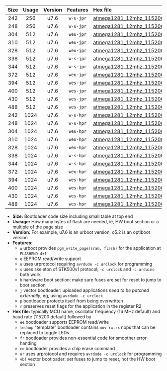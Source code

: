 |Size|Usage|Version|Features|Hex file|
|:-:|:-:|:-:|:-:|:--|
|242|256|u7.6|`w-u-jpr`|[atmega1281_12mhz_115200bps_ur_vbl.hex](https://raw.githubusercontent.com/stefanrueger/urboot/main//atmega1281_12mhz_115200bps_ur_vbl.hex)|
|248|256|u7.6|`w-u-jpr`|[atmega1281_12mhz_115200bps_lednop_ur_vbl.hex](https://raw.githubusercontent.com/stefanrueger/urboot/main//atmega1281_12mhz_115200bps_lednop_ur_vbl.hex)|
|304|512|u7.6|`weu-jpr`|[atmega1281_12mhz_115200bps_ee_ur_vbl.hex](https://raw.githubusercontent.com/stefanrueger/urboot/main//atmega1281_12mhz_115200bps_ee_ur_vbl.hex)|
|310|512|u7.6|`weu-jpr`|[atmega1281_12mhz_115200bps_ee_lednop_ur_vbl.hex](https://raw.githubusercontent.com/stefanrueger/urboot/main//atmega1281_12mhz_115200bps_ee_lednop_ur_vbl.hex)|
|328|512|u7.6|`weu-jpr`|[atmega1281_12mhz_115200bps_ee_lednop_fr_ur_vbl.hex](https://raw.githubusercontent.com/stefanrueger/urboot/main//atmega1281_12mhz_115200bps_ee_lednop_fr_ur_vbl.hex)|
|338|512|u7.6|`w-s-jpr`|[atmega1281_12mhz_115200bps_vbl.hex](https://raw.githubusercontent.com/stefanrueger/urboot/main//atmega1281_12mhz_115200bps_vbl.hex)|
|344|512|u7.6|`w-s-jpr`|[atmega1281_12mhz_115200bps_lednop_vbl.hex](https://raw.githubusercontent.com/stefanrueger/urboot/main//atmega1281_12mhz_115200bps_lednop_vbl.hex)|
|372|512|u7.6|`weu-jpr`|[atmega1281_12mhz_115200bps_ee_lednop_fr_ce_ur_vbl.hex](https://raw.githubusercontent.com/stefanrueger/urboot/main//atmega1281_12mhz_115200bps_ee_lednop_fr_ce_ur_vbl.hex)|
|394|512|u7.6|`wes-jpr`|[atmega1281_12mhz_115200bps_ee_vbl.hex](https://raw.githubusercontent.com/stefanrueger/urboot/main//atmega1281_12mhz_115200bps_ee_vbl.hex)|
|400|512|u7.6|`wes-jpr`|[atmega1281_12mhz_115200bps_ee_lednop_vbl.hex](https://raw.githubusercontent.com/stefanrueger/urboot/main//atmega1281_12mhz_115200bps_ee_lednop_vbl.hex)|
|430|512|u7.6|`wes-jpr`|[atmega1281_12mhz_115200bps_ee_lednop_fr_vbl.hex](https://raw.githubusercontent.com/stefanrueger/urboot/main//atmega1281_12mhz_115200bps_ee_lednop_fr_vbl.hex)|
|488|512|u7.6|`wes-jpr`|[atmega1281_12mhz_115200bps_ee_lednop_fr_ce_vbl.hex](https://raw.githubusercontent.com/stefanrueger/urboot/main//atmega1281_12mhz_115200bps_ee_lednop_fr_ce_vbl.hex)|
|242|1024|u7.6|`w-u-hpr`|[atmega1281_12mhz_115200bps_ur.hex](https://raw.githubusercontent.com/stefanrueger/urboot/main//atmega1281_12mhz_115200bps_ur.hex)|
|248|1024|u7.6|`w-u-hpr`|[atmega1281_12mhz_115200bps_lednop_ur.hex](https://raw.githubusercontent.com/stefanrueger/urboot/main//atmega1281_12mhz_115200bps_lednop_ur.hex)|
|304|1024|u7.6|`weu-hpr`|[atmega1281_12mhz_115200bps_ee_ur.hex](https://raw.githubusercontent.com/stefanrueger/urboot/main//atmega1281_12mhz_115200bps_ee_ur.hex)|
|310|1024|u7.6|`weu-hpr`|[atmega1281_12mhz_115200bps_ee_lednop_ur.hex](https://raw.githubusercontent.com/stefanrueger/urboot/main//atmega1281_12mhz_115200bps_ee_lednop_ur.hex)|
|328|1024|u7.6|`weu-hpr`|[atmega1281_12mhz_115200bps_ee_lednop_fr_ur.hex](https://raw.githubusercontent.com/stefanrueger/urboot/main//atmega1281_12mhz_115200bps_ee_lednop_fr_ur.hex)|
|338|1024|u7.6|`w-s-hpr`|[atmega1281_12mhz_115200bps.hex](https://raw.githubusercontent.com/stefanrueger/urboot/main//atmega1281_12mhz_115200bps.hex)|
|344|1024|u7.6|`w-s-hpr`|[atmega1281_12mhz_115200bps_lednop.hex](https://raw.githubusercontent.com/stefanrueger/urboot/main//atmega1281_12mhz_115200bps_lednop.hex)|
|372|1024|u7.6|`weu-hpr`|[atmega1281_12mhz_115200bps_ee_lednop_fr_ce_ur.hex](https://raw.githubusercontent.com/stefanrueger/urboot/main//atmega1281_12mhz_115200bps_ee_lednop_fr_ce_ur.hex)|
|394|1024|u7.6|`wes-hpr`|[atmega1281_12mhz_115200bps_ee.hex](https://raw.githubusercontent.com/stefanrueger/urboot/main//atmega1281_12mhz_115200bps_ee.hex)|
|400|1024|u7.6|`wes-hpr`|[atmega1281_12mhz_115200bps_ee_lednop.hex](https://raw.githubusercontent.com/stefanrueger/urboot/main//atmega1281_12mhz_115200bps_ee_lednop.hex)|
|430|1024|u7.6|`wes-hpr`|[atmega1281_12mhz_115200bps_ee_lednop_fr.hex](https://raw.githubusercontent.com/stefanrueger/urboot/main//atmega1281_12mhz_115200bps_ee_lednop_fr.hex)|
|488|1024|u7.6|`wes-hpr`|[atmega1281_12mhz_115200bps_ee_lednop_fr_ce.hex](https://raw.githubusercontent.com/stefanrueger/urboot/main//atmega1281_12mhz_115200bps_ee_lednop_fr_ce.hex)|

- **Size:** Bootloader code size including small table at top end
- **Useage:** How many bytes of flash are needed, ie, HW boot section or a multiple of the page size
- **Version:** For example, u7.6 is an urboot version, o5.2 is an optiboot version
- **Features:**
  + `w` urboot provides `pgm_write_page(sram, flash)` for the application at `FLASHEND-4+1`
  + `e` EEPROM read/write support
  + `u` uses urprotocol requiring `avrdude -c urclock` for programming
  + `s` uses skeleton of STK500v1 protocol; `-c urclock` and `-c arduino` both work
  + `h` hardware boot section: make sure fuses are set for reset to jump to boot section
  + `j` vector bootloader: uploaded applications *need to be patched externally*, eg, using `avrdude -c urclock`
  + `p` bootloader protects itself from being overwritten
  + `r` preserves reset flags for the application in the register R2
- **Hex file:** typically MCU name, oscillator frequency (16 MHz default) and baud rate (115200 default) followed by
  + `ee` bootloader supports EEPROM read/write
  + `lednop` "template" bootloader contains `mov rx,rx` nops that can be replaced to toggle LEDs
  + `fr` bootloader provides non-essential code for smoother error handing
  + `ce` bootloader provides a chip erase command
  + `ur` uses urprotocol and requires `avrdude -c urclock` for programming
  + `vbl` vector bootloader: set fuses to jump to reset, not the HW boot section
